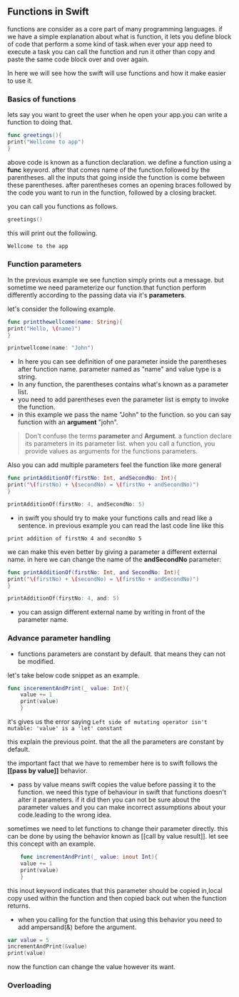 
## Functions in Swift 

functions are consider as a core part of many programming languages. if we have a simple explanation about what is function, it lets you define block of code that perform a some kind of task.when ever your app need to execute a task you can call the function and run it other than copy and paste the same code block over and over again. 

In here we will see how the swift will use functions and how it make easier to use it. 

### Basics of functions 
lets say you want to greet the user when he open your app.you can write a function to doing that.

``` swift
func greetings(){
print("Wellcome to app")
}
```
above code is known as a function declaration. we define a function using a **func** keyword. after that comes name of the function.followed by the parentheses. all the inputs that going inside the function is come between these parentheses. after parentheses comes an opening braces followed by the code you want to run in the function, followed by a closing bracket. 

you can call you functions as follows.
``` swift 
greetings()
```
this will print out the following.
``` swift
Wellcome to the app
```

### Function parameters
In the previous example we see function simply prints out a message. but sometime we need parameterize our function.that function perform differently according to the passing data via it's **parameters**.

let's consider the following example.
``` swift
func printthewellcome(name: String){
print("Hello, \(name)")
}

printwellcome(name: "John")
```

- In here you can see definition of one parameter inside the parentheses after function name. parameter named as "name" and value type is a string. 
- In any function, the parentheses contains what's known as a parameter list.
- you need to add parentheses even the parameter list is empty to invoke the function.  
- in this example we pass the name "John" to the function. so you can say function with an **argument** "john".
> Don't confuse the terms **parameter** and **Argument**. a function declare its parameters in its parameter list. when you call a function, you provide values as arguments for the functions parameters.

Also you can add multiple parameters feel the function like more general

``` swift 
func printAdditionOf(firstNo: Int, andSecondNo: Int){
print("\(firstNo) + \(secondNo) = \(firstNo + andSecondNo)")
}

printAdditionOf(firstNo: 4, andSecondNo: 5)
```
- in swift you should try to make your functions calls and read like a sentence. in previous example you can read the last code line like this 

`print addition of firstNo 4 and secondNo 5` 

we can make this even better by giving a parameter a different external name. in here we can change the name of the **andSecondNo** parameter:

``` swift 
func printAdditionOf(firstNo: Int, and SecondNo: Int){
print("\(firstNo) + \(secondNo) = \(firstNo + andSecondNo)")
}

printAdditionOf(firstNo: 4, and: 5)
```
- you can assign different external name by writing in front of the parameter name.


### Advance parameter handling

- functions parameters are constant by default. that means they can not be modified. 

let's take below code snippet as an example.

``` swift
func incerementAndPrint(_ value: Int){
    value += 1
	print(value)
	}
```
it's gives us the error saying `Left side of mutating operator isn't mutable: 'value' is a 'let' constant` 

this explain the previous point. that the all the parameters are constant by default.

the important fact that we have to remember here is to swift follows the **[[pass by value]]** behavior.

- pass by value means swift copies the value before passing it to the function. we need this type of behaviour in swift that functions doesn't alter it parameters. if it did then you can not be sure about the parameter values and you can make incorrect assumptions about your code.leading to the wrong idea.

sometimes we need to let functions to change their parameter directly. this can be done by using the behavior known as 	[[call by value result]]. let see this concept with an example.

``` swift
	func incrementAndPrint(_ value: inout Int){
	value += 1 
	print(value)
	}
```
this inout keyword indicates that this parameter should be copied in,local copy used within the function and then copied back out when the function returns. 
- when you calling for the function that using this behavior you need to add ampersand(&) before the argument. 

``` swift
var value = 5
incrementAndPrint(&value)
print(value)
```
now the function can change the value however its want.

### Overloading 

